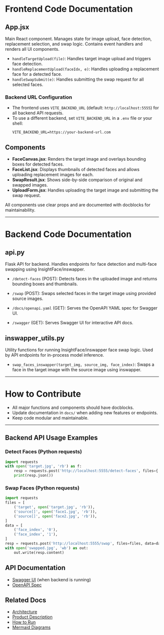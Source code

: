 
# Frontend Code Documentation

## App.jsx
Main React component. Manages state for image upload, face detection, replacement selection, and swap logic. Contains event handlers and renders all UI components.

- `handleTargetUpload(file)`: Handles target image upload and triggers face detection.
- `handleReplacementUpload(faceIdx, e)`: Handles uploading a replacement face for a detected face.
- `handleSwapSubmit(e)`: Handles submitting the swap request for all selected faces.

### Backend URL Configuration
- The frontend uses `VITE_BACKEND_URL` (default: `http://localhost:5555`) for all backend API requests.
- To use a different backend, set `VITE_BACKEND_URL` in a `.env` file or your shell:
  ```env
  VITE_BACKEND_URL=https://your-backend-url.com
  ```

## Components
- **FaceCanvas.jsx**: Renders the target image and overlays bounding boxes for detected faces.
- **FaceList.jsx**: Displays thumbnails of detected faces and allows uploading replacement images for each.
- **SwapResult.jsx**: Shows side-by-side comparison of original and swapped images.
- **UploadForm.jsx**: Handles uploading the target image and submitting the swap request.

All components use clear props and are documented with docblocks for maintainability.

---

# Backend Code Documentation

## api.py
Flask API for backend. Handles endpoints for face detection and multi-face swapping using InsightFace/inswapper.

- `/detect-faces` (POST): Detects faces in the uploaded image and returns bounding boxes and thumbnails.
- `/swap` (POST): Swaps selected faces in the target image using provided source images.

- `/docs/openapi.yaml` (GET): Serves the OpenAPI YAML spec for Swagger UI.
- `/swagger` (GET): Serves Swagger UI for interactive API docs.

## inswapper_utils.py
Utility functions for running InsightFace/inswapper face swap logic. Used by API endpoints for in-process model inference.

- `swap_faces_inswapper(target_img, source_img, face_index)`: Swaps a face in the target image with the source image using inswapper.

---

# How to Contribute
- All major functions and components should have docblocks.
- Update documentation in `docs/` when adding new features or endpoints.
- Keep code modular and maintainable.

---

## Backend API Usage Examples

### Detect Faces (Python requests)
```python
import requests
with open('target.jpg', 'rb') as f:
    resp = requests.post('http://localhost:5555/detect-faces', files={'image': f})
    print(resp.json())
```

### Swap Faces (Python requests)
```python
import requests
files = [
    ('target', open('target.jpg', 'rb')),
    ('source[]', open('face1.jpg', 'rb')),
    ('source[]', open('face2.jpg', 'rb')),
]
data = [
    ('face_index', '0'),
    ('face_index', '1'),
]
resp = requests.post('http://localhost:5555/swap', files=files, data=data)
with open('swapped.jpg', 'wb') as out:
    out.write(resp.content)
```

## API Documentation
- [Swagger UI](http://localhost:5555/swagger) (when backend is running)
- [OpenAPI Spec](../backend/docs/openapi.yaml)

## Related Docs
- [Architecture](architecture.md)
- [Product Description](product.md)
- [How to Run](how-to-run.md)
- [Mermaid Diagrams](mermaid-examples.md)
